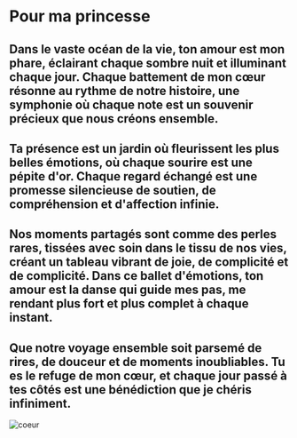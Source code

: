 # Pour ma princesse

## Dans le vaste océan de la vie, ton amour est mon phare, éclairant chaque sombre nuit et illuminant chaque jour. Chaque battement de mon cœur résonne au rythme de notre histoire, une symphonie où chaque note est un souvenir précieux que nous créons ensemble.

## Ta présence est un jardin où fleurissent les plus belles émotions, où chaque sourire est une pépite d'or. Chaque regard échangé est une promesse silencieuse de soutien, de compréhension et d'affection infinie.

## Nos moments partagés sont comme des perles rares, tissées avec soin dans le tissu de nos vies, créant un tableau vibrant de joie, de complicité et de complicité. Dans ce ballet d'émotions, ton amour est la danse qui guide mes pas, me rendant plus fort et plus complet à chaque instant.

## Que notre voyage ensemble soit parsemé de rires, de douceur et de moments inoubliables. Tu es le refuge de mon cœur, et chaque jour passé à tes côtés est une bénédiction que je chéris infiniment. 

![coeur](https://c8.alamy.com/compfr/r6agr7/je-t-aime-lettrage-francais-citation-romantique-manuscrite-happy-valentines-day-maison-de-vacances-en-fevrier-la-calligraphie-r6agr7.jpg)

